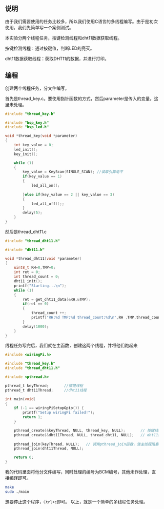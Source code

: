 ## 说明

由于我们需要使用的任务比较多，所以我们使用C语言的多线程编写。由于是初次使用，我们先简单写一个案例测试。

本实验分两个线程任务，按键检测线程和dht11数据获取线程。

按键检测线程：通过按键值，判断LED的亮灭。

dht11数据获取线程：获取DHT11的数据，并进行打印。

## 编程

创建两个线程任务，分文件编写。

首先是thread_key.c。要使用指针函数的方式，然后parameter是传入的变量，这里未处理。

```c
#include "thread_key.h"

#include "bsp_key.h"
#include "bsp_led.h"

void *thread_key(void *parameter)
{
    int key_value = 0;
    led_init();
    key_init();

    while (1)
    {
        key_value = KeyScan(SINGLE_SCAN); //读取引脚电平
        if(key_value == 1)
        {
            led_all_on(); 
                  
        }else if(key_value == 2 || key_value == 3)
        { 
            led_all_off();;       
        }  
        delay(5);
    }
}
```

然后是thread_dht11.c

```c
#include "thread_dht11.h"

#include "dht11.h"

void *thread_dht11(void *parameter)
{
    uint8_t RH=0,TMP=0;
	int ret = 0;
    int thread_count = 0;
	dht11_init();
    printf("Starting...\n");
    while (1) 
    {
        ret = get_dht11_data(&RH,&TMP);
		if(ret == 0)
		{
            thread_count ++;
			printf("RH:%d TMP:%d thread_count:%d\n",RH ,TMP,thread_count); 
		}
        delay(1000);
    }
}
```

线程任务写完后，我们就在主函数，创建这两个线程，并将他们跑起来

```c
#include <wiringPi.h>

#include "thread_key.h"
#include "thread_dht11.h"

#include <pthread.h>

pthread_t keyThread;       //按键线程
pthread_t dht11Thread;     //dht11线程

int main(void)
{
    if (-1 == wiringPiSetupGpio()) {
        printf("Setup wiringPi failed!");
        return 1;
    }

    pthread_create(&keyThread, NULL, thread_key, NULL);       // 按键线程创建 
    pthread_create(&dht11Thread, NULL, thread_dht11, NULL);   // dht11线程创建 
    
    pthread_join(keyThread, NULL);   // 调用pthread_join函数，使主线程阻塞并等待keyThread标识的线程执行完毕
    pthread_join(dht11Thread, NULL);

    return 0;
}
```

我的代码里面将他分文件编写，同时处理的编号为BCM编号，其他未作处理，直接编译即可。

```bash
make
sudo ./main
```

想要停止这个程序，`Ctrl+c`即可。 以上，就是一个简单的多线程任务处理。
